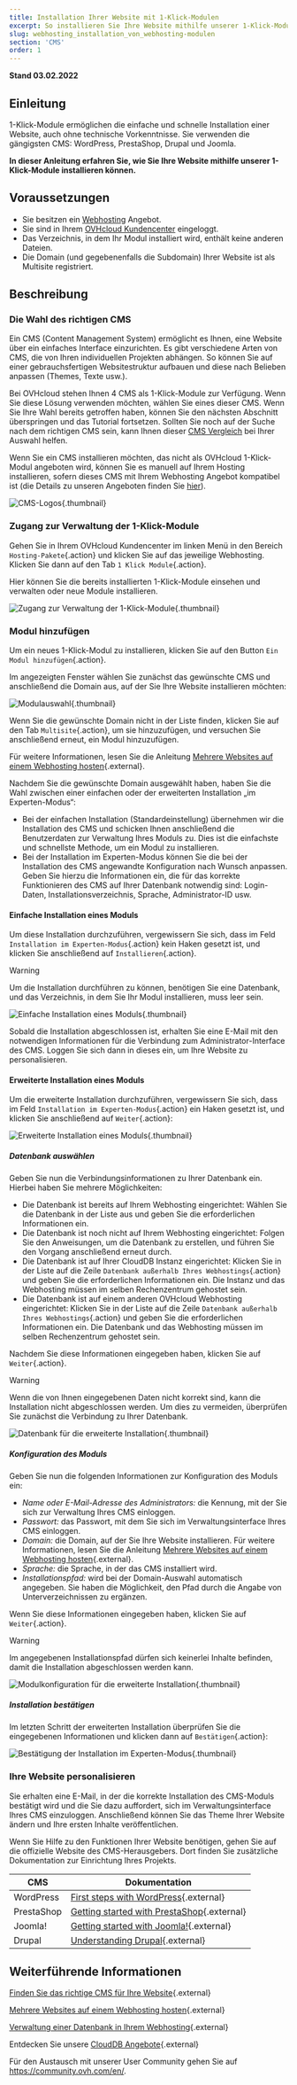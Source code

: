 ```yaml
---
title: Installation Ihrer Website mit 1-Klick-Modulen
excerpt: So installieren Sie Ihre Website mithilfe unserer 1-Klick-Module
slug: webhosting_installation_von_webhosting-modulen
section: 'CMS'
order: 1
---
```


**Stand 03.02.2022**

## Einleitung

1-Klick-Module ermöglichen die einfache und schnelle Installation einer Website, auch ohne technische Vorkenntnisse. Sie verwenden die gängigsten CMS: WordPress, PrestaShop, Drupal und Joomla.

**In dieser Anleitung erfahren Sie, wie Sie Ihre Website mithilfe unserer 1-Klick-Module installieren können.**

## Voraussetzungen

- Sie besitzen ein [Webhosting](https://www.ovhcloud.com/de/web-hosting/) Angebot.
- Sie sind in Ihrem [OVHcloud Kundencenter](https://ovh.com/auth/?action=gotomanager) eingeloggt.
- Das Verzeichnis, in dem Ihr Modul installiert wird, enthält keine anderen Dateien.
- Die Domain (und gegebenenfalls die Subdomain) Ihrer Website ist als Multisite registriert.

## Beschreibung

### Die Wahl des richtigen CMS

Ein CMS (Content Management System) ermöglicht es Ihnen, eine Website über ein einfaches Interface einzurichten. Es gibt verschiedene Arten von CMS, die von Ihren individuellen Projekten abhängen. So können Sie auf einer gebrauchsfertigen Websitestruktur aufbauen und diese nach Belieben anpassen (Themes, Texte usw.).

Bei OVHcloud stehen Ihnen 4 CMS als 1-Klick-Module zur Verfügung. Wenn Sie diese Lösung verwenden möchten, wählen Sie eines dieser CMS. Wenn Sie Ihre Wahl bereits getroffen haben, können Sie den nächsten Abschnitt überspringen und das Tutorial fortsetzen. Sollten Sie noch auf der Suche nach dem richtigen CMS sein, kann Ihnen dieser [CMS Vergleich](https://www.ovhcloud.com/de/web-hosting/uc-cms-comparison/) bei Ihrer Auswahl helfen.

Wenn Sie ein CMS installieren möchten, das nicht als OVHcloud 1-Klick-Modul angeboten wird, können Sie es manuell auf Ihrem Hosting installieren, sofern dieses CMS mit Ihrem Webhosting Angebot kompatibel ist (die Details zu unseren Angeboten finden Sie [hier](https://www.ovhcloud.com/de/web-hosting/)).

![CMS-Logos](images/CMS_logo.png){.thumbnail}

### Zugang zur Verwaltung der 1-Klick-Module

Gehen Sie in Ihrem OVHcloud Kundencenter im linken Menü in den Bereich `Hosting-Pakete`{.action} und klicken Sie auf das jeweilige Webhosting. Klicken Sie dann auf den Tab `1 Klick Module`{.action}.

Hier können Sie die bereits installierten 1-Klick-Module einsehen und verwalten oder neue Module installieren.

![Zugang zur Verwaltung der 1-Klick-Module](images/access_to_the_1_click_modules_section.png){.thumbnail}

### Modul hinzufügen

Um ein neues 1-Klick-Modul zu installieren, klicken Sie auf den Button `Ein Modul hinzufügen`{.action}.

Im angezeigten Fenster wählen Sie zunächst das gewünschte CMS und anschließend die Domain aus, auf der Sie Ihre Website installieren möchten:

![Modulauswahl](images/add_a_module.png){.thumbnail}

Wenn Sie die gewünschte Domain nicht in der Liste finden, klicken Sie auf den Tab `Multisite`{.action}, um sie hinzuzufügen, und versuchen Sie anschließend erneut, ein Modul hinzuzufügen.

Für weitere Informationen, lesen Sie die Anleitung [Mehrere Websites auf einem Webhosting hosten](https://docs.ovh.com/de/hosting/multisites-mehrere-websites-konfigurieren/){.external}.

Nachdem Sie die gewünschte Domain ausgewählt haben, haben Sie die Wahl zwischen einer einfachen oder der erweiterten Installation „im Experten-Modus“:

- Bei der einfachen Installation (Standardeinstellung) übernehmen wir die Installation des CMS und schicken Ihnen anschließend die Benutzerdaten zur Verwaltung Ihres Moduls zu. Dies ist die einfachste und schnellste Methode, um ein Modul zu installieren.
- Bei der Installation im Experten-Modus können Sie die bei der Installation des CMS angewandte Konfiguration nach Wunsch anpassen. Geben Sie hierzu die Informationen ein, die für das korrekte Funktionieren des CMS auf Ihrer Datenbank notwendig sind: Login-Daten, Installationsverzeichnis, Sprache, Administrator-ID usw.


#### Einfache Installation eines Moduls

Um diese Installation durchzuführen, vergewissern Sie sich, dass im Feld `Installation im Experten-Modus`{.action} kein Haken gesetzt ist, und klicken Sie anschließend auf `Installieren`{.action}.

> [!warning]
>
> Um die Installation durchführen zu können, benötigen Sie eine Datenbank, und das Verzeichnis, in dem Sie Ihr Modul installieren, muss leer sein.
> 

![Einfache Installation eines Moduls](images/choose_installation.png){.thumbnail}

Sobald die Installation abgeschlossen ist, erhalten Sie eine E-Mail mit den notwendigen Informationen für die Verbindung zum Administrator-Interface des CMS. Loggen Sie sich dann in dieses ein, um Ihre Website zu personalisieren.


#### Erweiterte Installation eines Moduls

Um die erweiterte Installation durchzuführen, vergewissern Sie sich, dass im Feld `Installation im Experten-Modus`{.action} ein Haken gesetzt ist, und klicken Sie anschließend auf `Weiter`{.action}:

![Erweiterte Installation eines Moduls](images/advanced_installation.png){.thumbnail}

##### Datenbank auswählen

Geben Sie nun die Verbindungsinformationen zu Ihrer Datenbank ein. Hierbei haben Sie mehrere Möglichkeiten:

- Die Datenbank ist bereits auf Ihrem Webhosting eingerichtet: Wählen Sie die Datenbank in der Liste aus und geben Sie die erforderlichen Informationen ein.
- Die Datenbank ist noch nicht auf Ihrem Webhosting eingerichtet: Folgen Sie den Anweisungen, um die Datenbank zu erstellen, und führen Sie den Vorgang anschließend erneut durch.
- Die Datenbank ist auf Ihrer CloudDB Instanz eingerichtet: Klicken Sie in der Liste auf die Zeile `Datenbank außerhalb Ihres Webhostings`{.action} und geben Sie die erforderlichen Informationen ein. Die Instanz und das Webhosting müssen im selben Rechenzentrum gehostet sein.
- Die Datenbank ist auf einem anderen OVHcloud Webhosting eingerichtet: Klicken Sie in der Liste auf die Zeile `Datenbank außerhalb Ihres Webhostings`{.action} und geben Sie die erforderlichen Informationen ein. Die Datenbank und das Webhosting müssen im selben Rechenzentrum gehostet sein.

Nachdem Sie diese Informationen eingegeben haben, klicken Sie auf `Weiter`{.action}.

> [!warning]
>
> Wenn die von Ihnen eingegebenen Daten nicht korrekt sind, kann die Installation nicht abgeschlossen werden. Um dies zu vermeiden, überprüfen Sie zunächst die Verbindung zu Ihrer Datenbank.
> 

![Datenbank für die erweiterte Installation](images/advanced_installation_database.png){.thumbnail}

##### Konfiguration des Moduls

Geben Sie nun die folgenden Informationen zur Konfiguration des Moduls ein:

- *Name oder E-Mail-Adresse des Administrators:* die Kennung, mit der Sie sich zur Verwaltung Ihres CMS einloggen.
- *Passwort:* das Passwort, mit dem Sie sich im Verwaltungsinterface Ihres CMS einloggen.
- *Domain:* die Domain, auf der Sie Ihre Website installieren.
Für weitere Informationen, lesen Sie die Anleitung [Mehrere Websites auf einem Webhosting hosten](https://docs.ovh.com/de/hosting/multisites-mehrere-websites-konfigurieren/){.external}.
- *Sprache:* die Sprache, in der das CMS installiert wird.
- *Installationspfad:* wird bei der Domain-Auswahl automatisch angegeben. Sie haben die Möglichkeit, den Pfad durch die Angabe von Unterverzeichnissen zu ergänzen.

Wenn Sie diese Informationen eingegeben haben, klicken Sie auf `Weiter`{.action}.

> [!warning]
>
> Im angegebenen Installationspfad dürfen sich keinerlei Inhalte befinden, damit die Installation abgeschlossen werden kann.
> 

![Modulkonfiguration für die erweiterte Installation](images/advanced_installation_configuration.png){.thumbnail}

##### Installation bestätigen

Im letzten Schritt der erweiterten Installation überprüfen Sie die eingegebenen Informationen und klicken dann auf `Bestätigen`{.action}:

![Bestätigung der Installation im Experten-Modus](images/advanced_installation_summary.png){.thumbnail}

### Ihre Website personalisieren

Sie erhalten eine E-Mail, in der die korrekte Installation des CMS-Moduls bestätigt wird und die Sie dazu auffordert, sich im Verwaltungsinterface Ihres CMS einzuloggen. Anschließend können Sie das Theme Ihrer Website ändern und Ihre ersten Inhalte veröffentlichen.

Wenn Sie Hilfe zu den Funktionen Ihrer Website benötigen, gehen Sie auf die offizielle Website des CMS-Herausgebers. Dort finden Sie zusätzliche Dokumentation zur Einrichtung Ihres Projekts.

|CMS|Dokumentation|
|---|---|
|WordPress|[First steps with WordPress](https://wordpress.org/support/article/first-steps-with-wordpress/){.external}|
|PrestaShop|[Getting started with PrestaShop](http://doc.prestashop.com/display/PS17/Getting+Started){.external}|
|Joomla!|[Getting started with Joomla!](https://www.joomla.org/about-joomla/getting-started.html){.external}|
|Drupal|[Understanding Drupal](https://www.drupal.org/docs/7/understanding-drupal/overview){.external}|

## Weiterführende Informationen

[Finden Sie das richtige CMS für Ihre Website](https://www.ovhcloud.com/de/web-hosting/uc-cms-comparison/){.external}

[Mehrere Websites auf einem Webhosting hosten](https://docs.ovh.com/de/hosting/multisites-mehrere-websites-konfigurieren/){.external}

[Verwaltung einer Datenbank in Ihrem Webhosting](https://docs.ovh.com/de/hosting/verwaltung-einer-datenbank-in-ihrem-webhosting/){.external}

Entdecken Sie unsere [CloudDB Angebote](https://www.ovh.de/cloud/cloud-databases/){.external}

Für den Austausch mit unserer User Community gehen Sie auf <https://community.ovh.com/en/>.

